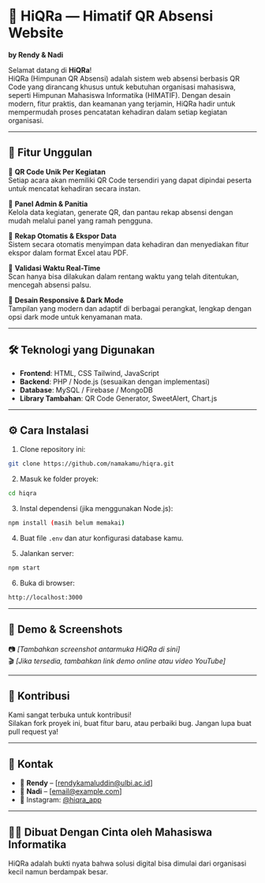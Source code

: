 # 🧠 HiQRa — Himatif QR Absensi Website
**by Rendy & Nadi**

Selamat datang di **HiQRa**!  
HiQRa (Himpunan QR Absensi) adalah sistem web absensi berbasis QR Code yang dirancang khusus untuk kebutuhan organisasi mahasiswa, seperti Himpunan Mahasiswa Informatika (HIMATIF). Dengan desain modern, fitur praktis, dan keamanan yang terjamin, HiQRa hadir untuk mempermudah proses pencatatan kehadiran dalam setiap kegiatan organisasi.

---

## 🚀 Fitur Unggulan

🔹 **QR Code Unik Per Kegiatan**  
Setiap acara akan memiliki QR Code tersendiri yang dapat dipindai peserta untuk mencatat kehadiran secara instan.

🔹 **Panel Admin & Panitia**  
Kelola data kegiatan, generate QR, dan pantau rekap absensi dengan mudah melalui panel yang ramah pengguna.

🔹 **Rekap Otomatis & Ekspor Data**  
Sistem secara otomatis menyimpan data kehadiran dan menyediakan fitur ekspor dalam format Excel atau PDF.

🔹 **Validasi Waktu Real-Time**  
Scan hanya bisa dilakukan dalam rentang waktu yang telah ditentukan, mencegah absensi palsu.

🔹 **Desain Responsive & Dark Mode**  
Tampilan yang modern dan adaptif di berbagai perangkat, lengkap dengan opsi dark mode untuk kenyamanan mata.

---

## 🛠️ Teknologi yang Digunakan

- **Frontend**: HTML, CSS Tailwind, JavaScript
- **Backend**: PHP / Node.js (sesuaikan dengan implementasi)
- **Database**: MySQL / Firebase / MongoDB
- **Library Tambahan**: QR Code Generator, SweetAlert, Chart.js

---

## ⚙️ Cara Instalasi

1. Clone repository ini:  
```bash
git clone https://github.com/namakamu/hiqra.git
```

2. Masuk ke folder proyek:  
```bash
cd hiqra
```

3. Instal dependensi (jika menggunakan Node.js):  
```bash
npm install (masih belum memakai)
```

4. Buat file `.env` dan atur konfigurasi database kamu.

5. Jalankan server:  
```bash
npm start
```

6. Buka di browser:  
```bash
http://localhost:3000
```

---

## 🧪 Demo & Screenshots

📷 *[Tambahkan screenshot antarmuka HiQRa di sini]*  
🎬 *[Jika tersedia, tambahkan link demo online atau video YouTube]*

---

## 🤝 Kontribusi

Kami sangat terbuka untuk kontribusi!  
Silakan fork proyek ini, buat fitur baru, atau perbaiki bug. Jangan lupa buat pull request ya!

---

## 📩 Kontak

- 📧 **Rendy** – [rendykamaluddin@ulbi.ac.id]  
- 📧 **Nadi** – [email@example.com]  
- 📱 Instagram: [@hiqra_app](https://instagram.com/hiqra_app)

---

## 🧑‍🎓 Dibuat Dengan Cinta oleh Mahasiswa Informatika  
HiQRa adalah bukti nyata bahwa solusi digital bisa dimulai dari organisasi kecil namun berdampak besar.

